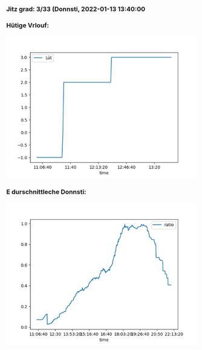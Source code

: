 ### Jitz grad: 3/33 (Donnsti, 2022-01-13 13:40:00

### Hütige Vrlouf:
![Graph](Today.png)

### E durschnittleche Donnsti:
![Graph](Donnsti.png)